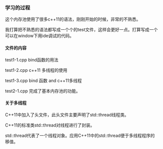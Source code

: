 ### 学习的过程

这个内存池使用了很多c++11的语法，刚刚开始的时候，非常的不熟悉。

我打算把不熟悉的语法都写成一个个的test文件，这样会更好一点。打算写成一个可以在window下用ide调试的代码。


#### 文件的内容

test1-1.cpp bind函数的用法

test1-2.cpp c++11 多线程的使用

test1-3.cpp bind 函数 and c++11多线程

test2-1.cpp 完成了基本内存池的功能。



#### 关于多线程

C++11中加入了<thread>头文件，此头文件主要声明了std::thread线程类。

C++11的标准类std::thread对线程进行了封装。

std::thread代表了一个线程对象。应用C++11中的std::thread便于多线程程序的移值。